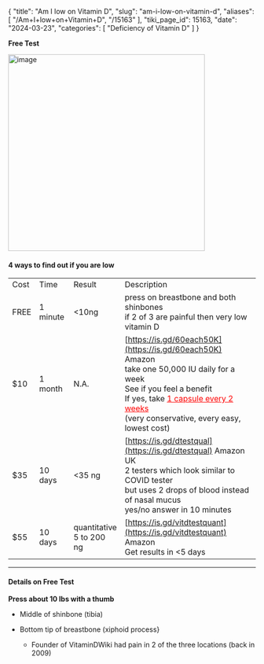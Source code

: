 {
  "title": "Am I low on Vitamin D",
  "slug": "am-i-low-on-vitamin-d",
  "aliases": [
    "/Am+I+low+on+Vitamin+D",
    "/15163"
  ],
  "tiki_page_id": 15163,
  "date": "2024-03-23",
  "categories": [
    "Deficiency of Vitamin D"
  ]
}

 **Free Test** 

<img src="https://d1bk1kqxc0sym.cloudfront.net/attachments/png/breastandshin.png" alt="image" width="400">

#### 4 ways to find out if you are low

| | | | |
| --- | --- | --- | --- |
| Cost | Time | Result | Description |
| FREE | 1 minute | <10ng | press on breastbone and both shinbones<br>if 2 of 3 are painful then very low vitamin D |
| $10 | 1 month | N.A. | [https://is.gd/60each50K](https://is.gd/60each50K) Amazon<br>take one 50,000 IU daily for a week<br>See if you feel a benefit<br>If yes, take <a href="/posts/1-capsule-every-2-weeks" style="color: red; text-decoration: underline;" title="This link has an unknown page_id: 5217">1 capsule every 2 weeks</a> <br>(very conservative, every easy, lowest cost) |
| $35 | 10 days | <35 ng | [https://is.gd/dtestqual](https://is.gd/dtestqual) Amazon UK<br> 2 testers which look similar to COVID tester<br>but uses 2 drops of blood instead of nasal mucus<br>yes/no answer in 10 minutes |
| $55 | 10 days | quantitative<br> 5 to 200 ng | [https://is.gd/vitdtestquant](https://is.gd/vitdtestquant) Amazon<br>Get results in <5 days |

---

#### Details on Free Test

 **Press about 10 lbs with a thumb** 

* Middle of shinbone (tibia)

* Bottom tip of breastbone (xiphoid process}

   * Founder of VitaminDWiki had pain in 2 of the three locations (back in 2009)
